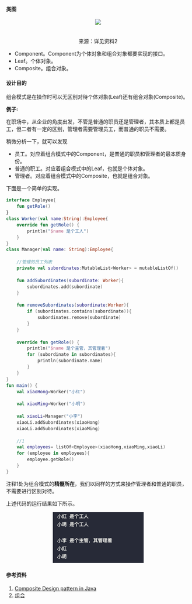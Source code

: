 #### 类图

<div align="center"> <img src="https://cs-notes-1256109796.cos.ap-guangzhou.myqcloud.com/2b8bfd57-b4d1-4a75-bfb0-bcf1fba4014a.png"/> </div><br>

<p align="center"> 来源：详见资料2</p>

- Component。Component为个体对象和组合对象都要实现的接口。
- Leaf。个体对象。
- Composite。组合对象。

#### 设计目的

组合模式是在操作时可以无区别对待个体对象(Leaf)还有组合对象(Composite)。

**例子:**

在职场中，从企业的角度出发，不管是普通的职员还是管理者，其本质上都是员工，但二者有一定的区别，管理者需要管理员工，而普通的职员不需要。

稍微分析一下，就可以发现

- 员工。对应着组合模式中的Component，是普通的职员和管理者的最本质身份。
- 普通的职工。对应着组合模式中的Leaf，也就是个体对象。
- 管理者。对应着组合模式中的Composite，也就是组合对象。

下面是一个简单的实现。

```kotlin
interface Employee{
    fun getRole()
}
class Worker(val name:String):Employee{
    override fun getRole() {
        println("$name 是个工人")
    }
}
class Manager(val name: String):Employee{
		
  	//管理的员工列表
    private val subordinates:MutableList<Worker> = mutableListOf()

    fun addSubordinates(subordinate: Worker){
        subordinates.add(subordinate)
    }

    fun removeSubordinates(subordinate:Worker){
        if (subordinates.contains(subordinate)){
            subordinates.remove(subordinate)
        }
    }

    override fun getRole() {
        println("$name 是个主管，其管理着")
        for (subordinate in subordinates){
            println(subordinate.name)
        }
    }
}
fun main() {
    val xiaoHong=Worker("小红")

    val xiaoMing=Worker("小明")

    val xiaoLi=Manager("小李")
    xiaoLi.addSubordinates(xiaoHong)
    xiaoLi.addSubordinates(xiaoMing)

  	//1
    val employees= listOf<Employee>(xiaoHong,xiaoMing,xiaoLi)
    for (employee in employees){
        employee.getRole()
    }
}
```

注释1处为组合模式的**精髓所在**，我们以同样的方式来操作管理者和普通的职员，不需要进行区别对待。

上述代码的运行结果如下所示。

<p align="center"><img src="https://raw.githubusercontent.com/DoubleYellowIce/AndroidTechArticlesStorage/master/imgs/image-20220825211826942.png"></img></p>

#### 参考资料

1. [Composite Design pattern in Java](https://www.baeldung.com/java-composite-pattern)
2. [组合](https://github.com/CyC2018/CS-Notes/blob/master/notes/%E8%AE%BE%E8%AE%A1%E6%A8%A1%E5%BC%8F%20-%20%E7%BB%84%E5%90%88.md)